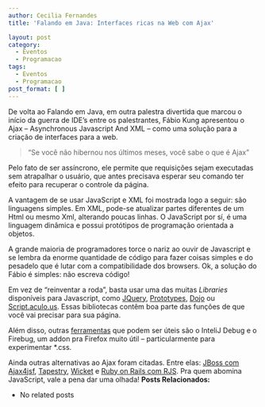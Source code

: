```yaml
---
author: Cecilia Fernandes
title: 'Falando em Java: Interfaces ricas na Web com Ajax'

layout: post
category:
  - Eventos
  - Programacao
tags:
  - Eventos
  - Programacao
post_format: [ ]
---
```

De volta ao Falando em Java, em outra palestra divertida que marcou o início da guerra de IDE’s entre os palestrantes, Fábio Kung apresentou o Ajax – Asynchronous Javascript And XML – como uma solução para a criação de interfaces para a web.

> “Se você não hibernou nos últimos meses, você sabe o que é Ajax”

Pelo fato de ser assíncrono, ele permite que requisições sejam executadas sem atrapalhar o usuário, que antes precisava esperar seu comando ter efeito para recuperar o controle da página.

A vantagem de se usar JavaScript e XML foi mostrada logo a seguir: são linguagens simples. Em XML, pode-se atualizar partes diferentes de um Html ou mesmo Xml, alterando poucas linhas. O JavaScript por sí, é uma linguagem dinâmica e possui protótipos de programação orientada a objetos.

A grande maioria de programadores torce o nariz ao ouvir de Javascript e se lembra da enorme quantidade de código para fazer coisas simples e do pesadelo que é lutar com a compatibilidade dos browsers. Ok, a solução do Fábio é simples: não escreva código!

Em vez de “reinventar a roda”, basta usar uma das muitas *Libraries* disponíveis para Javascript, como [JQuery][1], [Prototypes][2], [Dojo][3] ou [Script.aculo.us][4]. Essas bibliotecas contêm boa parte das funções de que você vai precisar para sua página.

Além disso, outras [ferramentas][5] que podem ser úteis são o InteliJ Debug e o Firebug, um addon pra Firefox muito útil – particularmente para experimentar *.css.

Ainda outras alternativas ao Ajax foram citadas. Entre elas: [JBoss com Ajax4jsf][6], [Tapestry][7], [Wicket][5] e [Ruby on Rails com RJS][8]. Pra quem abomina JavaScript, vale a pena dar uma olhada! 
**Posts Relacionados:** 
*   No related posts












 [1]: http://jquery.com/
 [2]: http://www.prototypejs.org/
 [3]: http://dojotoolkit.org/
 [4]: http://script.aculo.us/
 [5]: http://wicket.sourceforge.net/
 [6]: http://labs.jboss.com/jbossajax4jsf/
 [7]: http://tapestry.apache.org/
 [8]: http://www.codyfauser.com/2005/12/05/rjs-templates-plugin-subversion-repository





